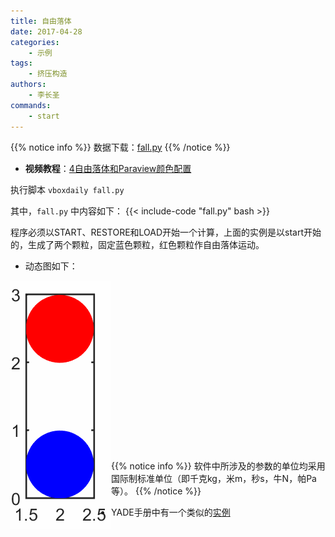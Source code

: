 ```yaml
---
title: 自由落体
date: 2017-04-28
categories:
    - 示例
tags:
    - 挤压构造
authors:
    - 李长圣
commands:
    - start
---
```


{{% notice info %}}
数据下载：[fall.py](fall.py)
{{% /notice %}}

- **视频教程**：[4自由落体和Paraview颜色配置](https://www.bilibili.com/video/av90485756/)

执行脚本 `vboxdaily fall.py` 

其中，`fall.py` 中内容如下：
{{< include-code "fall.py" bash >}}

程序必须以START、RESTORE和LOAD开始一个计算，上面的实例是以start开始的，生成了两个颗粒，固定蓝色颗粒，红色颗粒作自由落体运动。

- 动态图如下：

<img src="fall.gif" align="left"  />
<br/> <br/> <br/> <br/> <br/> <br/> <br/> <br/> <br/> <br/> <br/> <br/> <br/> <br/> <br/> <br/> 

{{% notice info %}}
软件中所涉及的参数的单位均采用国际制标准单位（即千克kg，米m，秒s，牛N，帕Pa等）。
{{% /notice %}}

- YADE手册中有一个类似的[实例](https://yade-dem.org/doc/tutorial-examples.html#bouncing-sphere)

